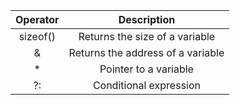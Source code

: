 |Operator | Description |
|:-------:|:-----------:|
|sizeof() | Returns the size of a variable |
|& | Returns the address of a variable |
|* | Pointer to a variable |
|?: | Conditional expression |

